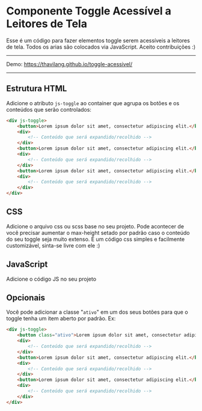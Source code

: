 # Componente Toggle Acessível a Leitores de Tela

Esse é um código para fazer elementos toggle serem acessíveis a leitores de tela. Todos os arias são colocados via JavaScript. Aceito contribuições :)

----------------------------------------------------

Demo: https://thavilang.github.io/toggle-acessivel/

----------------------------------------------------

## Estrutura HTML
Adicione o atributo ```js-toggle``` ao container que agrupa os botões e os conteúdos que serão controlados:

```HTML
<div js-toggle>
    <button>Lorem ipsum dolor sit amet, consectetur adipiscing elit.</button>
    <div>
        <!-- Conteúdo que será expandido/recolhido -->
    </div>
    <button>Lorem ipsum dolor sit amet, consectetur adipiscing elit.</button>
    <div>
        <!-- Conteúdo que será expandido/recolhido -->
    </div>
    <button>Lorem ipsum dolor sit amet, consectetur adipiscing elit.</button>
    <div>
        <!-- Conteúdo que será expandido/recolhido -->
    </div>
</div>
```

## CSS
Adicione o arquivo css ou scss base no seu projeto. Pode acontecer de você precisar aumentar o max-height setado por padrão caso o conteúdo do seu toggle seja muito extenso. É um código css simples e facilmente customizável, sinta-se livre com ele :)

## JavaScript
Adicione o código JS no seu projeto

## Opcionais
Você pode adicionar a classe "```ativo```" em um dos seus botões para que o toggle tenha um item aberto por padrão. Ex:

```HTML
<div js-toggle>
    <button class="ativo">Lorem ipsum dolor sit amet, consectetur adipiscing elit.</button>
    <div>
        <!-- Conteúdo que será expandido/recolhido -->
    </div>
    <button>Lorem ipsum dolor sit amet, consectetur adipiscing elit.</button>
    <div>
        <!-- Conteúdo que será expandido/recolhido -->
    </div>
    <button>Lorem ipsum dolor sit amet, consectetur adipiscing elit.</button>
    <div>
        <!-- Conteúdo que será expandido/recolhido -->
    </div>
</div>
```
